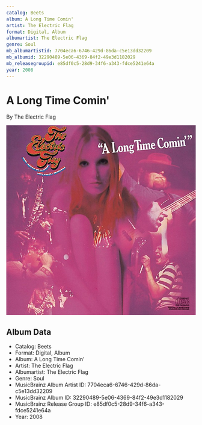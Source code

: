 ```yaml
---
catalog: Beets
album: A Long Time Comin'
artist: The Electric Flag
format: Digital, Album
albumartist: The Electric Flag
genre: Soul
mb_albumartistid: 7704eca6-6746-429d-86da-c5e13dd32209
mb_albumid: 32290489-5e06-4369-84f2-49e3d1182029
mb_releasegroupid: e85df0c5-28d9-34f6-a343-fdce5241e64a
year: 2008
---
```


# A Long Time Comin'

By The Electric Flag

![](../../assets/beetscovers/The_Electric_Flag-A_Long_Time_Comin.jpg)

## Album Data

- Catalog: Beets
- Format: Digital, Album
- Album: A Long Time Comin'
- Artist: The Electric Flag
- Albumartist: The Electric Flag
- Genre: Soul
- MusicBrainz Album Artist ID: 7704eca6-6746-429d-86da-c5e13dd32209
- MusicBrainz Album ID: 32290489-5e06-4369-84f2-49e3d1182029
- MusicBrainz Release Group ID: e85df0c5-28d9-34f6-a343-fdce5241e64a
- Year: 2008

